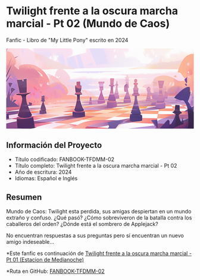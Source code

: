# Twilight frente a la oscura marcha marcial - Pt 02 (Mundo de Caos)

Fanfic - Libro de "My Little Pony" escrito en 2024

![TFDMT 02 - IMG01](TFDMT%2002%20-%20IMG01.png)

## Información del Proyecto

- Título codificado: FANBOOK-TFDMM-02
- Título completo: Twilight frente a la oscura marcha marcial - Pt 02
- Año de escritura: 2024
- Idiomas: Español e Inglés

## Resumen

Mundo de Caos: Twilight esta perdida, sus amigas despiertan en un mundo extraño y confuso. ¿Qué pasó? ¿Cómo sobreviveron de la batalla contra los caballeros del orden? ¿Dónde está el sombrero de Applejack?

No encuentran respuestas a sus preguntas pero sí encuentran un nuevo amigo indeseable...

*Este fanfic es continuación de [Twilight frente a la oscura marcha marcial - Pt 01 (Estacion de Medianoche)](https://github.com/danieljordan1900/FANBOOK-TFDMM-01)

*Ruta en GitHub: [FANBOOK-TFDMM-02](https://github.com/danieljordan1900/FANBOOK-TFDMM-02)
